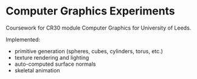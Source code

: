 Computer Graphics Experiments
===================

Coursework for CR30 module Computer Graphics for University of Leeds. 

Implemented:

* primitive generation (spheres, cubes, cylinders, torus, etc.)
* texture rendering and lighting
* auto-computed surface normals
* skeletal animation
